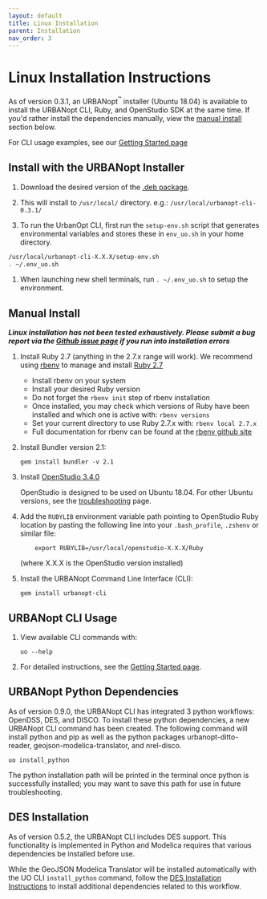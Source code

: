 ```yaml
---
layout: default
title: Linux Installation
parent: Installation
nav_order: 3
---
```


# Linux Installation Instructions

As of version 0.3.1, an URBANopt<sup>&trade;</sup> installer (Ubuntu 18.04) is available to install the URBANopt CLI, Ruby, and OpenStudio SDK at the same time.  If you'd rather install the dependencies manually, view the [manual install](#manual-install) section below.

For CLI usage examples, see our [Getting Started page](../getting_started/getting_started.md)

## Install with the URBANopt Installer

1. Download the desired version of the [.deb package](http://urbanopt-cli-installers.s3-website-us-west-2.amazonaws.com/).

1. This will install to ```/usr/local/``` directory.
e.g.:  ```/usr/local/urbanopt-cli-0.3.1/```

1. To run the UrbanOpt CLI, first run the ```setup-env.sh``` script that generates environmental variables and stores these in ```env_uo.sh``` in your home directory.

```bash
/usr/local/urbanopt-cli-X.X.X/setup-env.sh
. ~/.env_uo.sh
```

1. When launching new shell terminals, run ```. ~/.env_uo.sh``` to setup the environment.

## Manual Install

**_Linux installation has not been tested exhaustively. Please submit a bug report via the [Github issue page](https://github.com/urbanopt/urbanopt-cli/issues) if you run into installation errors_**

1. Install Ruby 2.7 (anything in the 2.7.x range will work).  We recommend using [rbenv](https://github.com/rbenv/rbenv#installation) to manage and install [Ruby 2.7](https://github.com/rbenv/rbenv#installing-ruby-versions)
    - Install rbenv on your system
    - Install your desired Ruby version
    - Do not forget the `rbenv init` step of rbenv installation
    - Once installed, you may check which versions of Ruby have been installed and which one is active with: `rbenv versions`
    - Set your current directory to use Ruby 2.7.x with: `rbenv local 2.7.x`
    - Full documentation for rbenv can be found at the [rbenv github site](https://github.com/rbenv/rbenv#command-reference)

1. Install Bundler version 2.1:

	```terminal
	gem install bundler -v 2.1
	```

1. Install [OpenStudio 3.4.0](https://github.com/NREL/OpenStudio/releases/tag/v3.4.0)

	OpenStudio is designed to be used on Ubuntu 18.04. For other Ubuntu versions, see the [troubleshooting](troubleshooting.md) page.

1. Add the `RUBYLIB` environment variable path pointing to OpenStudio Ruby location by pasting the following line into your `.bash_profile`, `.zshenv` or similar file:

	```terminal
		export RUBYLIB=/usr/local/openstudio-X.X.X/Ruby
	```

	(where X.X.X is the OpenStudio version installed)

1. Install the URBANopt Command Line Interface (CLI):

    ```terminal
    gem install urbanopt-cli
    ```

## URBANopt CLI Usage

1. View available CLI commands with:

    ```terminal
    uo --help
    ```

1. For detailed instructions, see the [Getting Started page](../getting_started/getting_started.md).

## URBANopt Python Dependencies

As of version 0.9.0, the URBANopt CLI has integrated 3 python workflows: OpenDSS, DES, and DISCO.  To install these python dependencies, a new URBANopt CLI command has been created.  The following command will install python and pip as well as the python packages urbanopt-ditto-reader, geojson-modelica-translator, and nrel-disco.

```terminal
uo install_python
```

The python installation path will be printed in the terminal once python is successfully installed; you may want to save this path for use in future troubleshooting.


## DES Installation

As of version 0.5.2, the URBANopt CLI includes DES support.  This functionality is implemented in Python and Modelica requires that various dependencies be installed before use.

While the GeoJSON Modelica Translator will be installed automatically with the UO CLI `install_python` command, follow the [DES Installation Instructions](./des_installation.md) to install additional dependencies related to this workflow.

